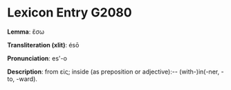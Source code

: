 # Lexicon Entry G2080

**Lemma**: ἔσω

**Transliteration (xlit)**: ésō

**Pronunciation**: es'-o

**Description**:
from εἰς; inside (as preposition or adjective):-- (with-)in(-ner, -to, -ward).
